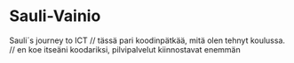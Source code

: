 # Sauli-Vainio
Sauli´s journey to ICT
// tässä pari koodinpätkää, mitä olen tehnyt koulussa.
// en koe itseäni koodariksi, pilvipalvelut kiinnostavat enemmän

